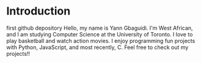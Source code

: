 # Introduction
first github depository
Hello, my name is Yann Gbaguidi. 
I'm West African, and I am studying Computer Science at the University of Toronto.
I love to play basketball and watch action movies.
I enjoy programming fun projects with Python, JavaScript, and most recently, C.
Feel free to check out my projects!!
